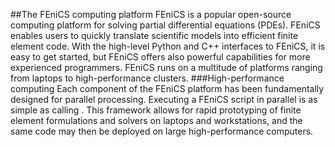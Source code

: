 ##The FEniCS computing platform
FEniCS is a popular open-source computing platform for solving partial differential equations (PDEs). FEniCS enables users to quickly translate scientific models into efficient finite element code. With the high-level Python and C++ interfaces to FEniCS, it is easy to get started, but FEniCS offers also powerful capabilities for more experienced programmers. FEniCS runs on a multitude of platforms ranging from laptops to high-performance clusters.
###High-performance computing
Each component of the FEniCS platform has been fundamentally designed for parallel processing. Executing a FEniCS script in parallel is as simple as calling . This framework allows for rapid prototyping of finite element formulations and solvers on laptops and workstations, and the same code may then be deployed on large high-performance computers.
